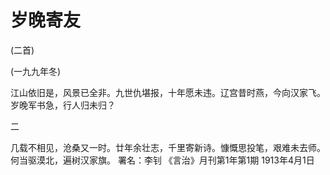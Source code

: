 # 岁晚寄友

(二首)

(一九九年冬)

江山依旧是，风景已全非。九世仇堪报，十年愿未违。辽宫昔时燕，今向汉家飞。岁晚军书急，行人归未归？

二

几载不相见，沧桑又一时。廿年余壮志，千里寄新诗。慷慨思投笔，艰难未去师。何当驱漠北，遍树汉家旗。
署名：李钊
《言治》月刊第1年第1期
1913年4月1日

